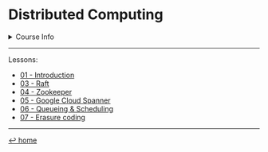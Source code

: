 # Distributed Computing

<details>
	<summary>Course Info</summary>
	<blockquote>
		Teacher: Matteo Dell'Amico &amp; Marina Ribaudo<br>
		First semester (Sept. 2022)<br>
		6 cfu
	</blockquote>
</details>

---

Lessons:
- [01 - Introduction](01%20-%20Intro%20DC)
- [03 - Raft](03%20-%20Raft.md)
- [04 - Zookeeper](04%20-%20Zookeeper.md)
- [05 - Google Cloud Spanner](05%20-%20Google%20Cloud%20Spanner.md)
- [06 - Queueing & Scheduling](06%20-%20Queueing%20&%20Scheduling.md)
- [07 - Erasure coding](07%20-%20Erasure%20coding.md)

---

[↩ home](/README.md)
